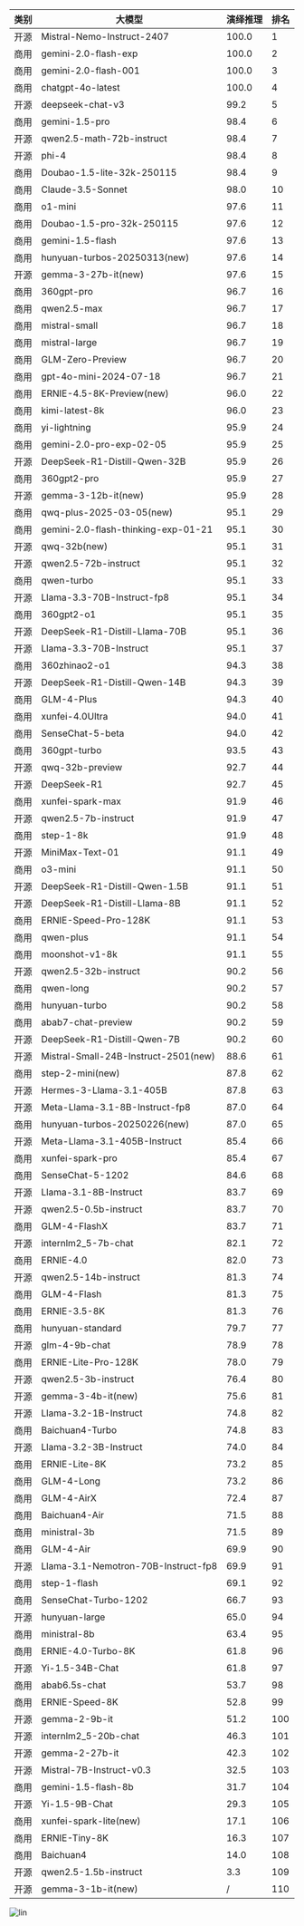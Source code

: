 
| 类别 | 大模型                         | 演绎推理 | 排名 |
|-----|------------------------------|---------|----|
|开源|Mistral-Nemo-Instruct-2407|100.0|1|
|商用|gemini-2.0-flash-exp|100.0|2|
|商用|gemini-2.0-flash-001|100.0|3|
|商用|chatgpt-4o-latest|100.0|4|
|开源|deepseek-chat-v3|99.2|5|
|商用|gemini-1.5-pro|98.4|6|
|开源|qwen2.5-math-72b-instruct|98.4|7|
|开源|phi-4|98.4|8|
|商用|Doubao-1.5-lite-32k-250115|98.4|9|
|商用|Claude-3.5-Sonnet|98.0|10|
|商用|o1-mini|97.6|11|
|商用|Doubao-1.5-pro-32k-250115|97.6|12|
|商用|gemini-1.5-flash|97.6|13|
|商用|hunyuan-turbos-20250313(new)|97.6|14|
|开源|gemma-3-27b-it(new)|97.6|15|
|商用|360gpt-pro|96.7|16|
|商用|qwen2.5-max|96.7|17|
|商用|mistral-small|96.7|18|
|商用|mistral-large|96.7|19|
|商用|GLM-Zero-Preview|96.7|20|
|商用|gpt-4o-mini-2024-07-18|96.7|21|
|商用|ERNIE-4.5-8K-Preview(new)|96.0|22|
|商用|kimi-latest-8k|96.0|23|
|商用|yi-lightning|95.9|24|
|商用|gemini-2.0-pro-exp-02-05|95.9|25|
|开源|DeepSeek-R1-Distill-Qwen-32B|95.9|26|
|商用|360gpt2-pro|95.9|27|
|开源|gemma-3-12b-it(new)|95.9|28|
|商用|qwq-plus-2025-03-05(new)|95.1|29|
|商用|gemini-2.0-flash-thinking-exp-01-21|95.1|30|
|开源|qwq-32b(new)|95.1|31|
|开源|qwen2.5-72b-instruct|95.1|32|
|商用|qwen-turbo|95.1|33|
|开源|Llama-3.3-70B-Instruct-fp8|95.1|34|
|商用|360gpt2-o1|95.1|35|
|开源|DeepSeek-R1-Distill-Llama-70B|95.1|36|
|开源|Llama-3.3-70B-Instruct|95.1|37|
|商用|360zhinao2-o1|94.3|38|
|开源|DeepSeek-R1-Distill-Qwen-14B|94.3|39|
|商用|GLM-4-Plus|94.3|40|
|商用|xunfei-4.0Ultra|94.0|41|
|商用|SenseChat-5-beta|94.0|42|
|商用|360gpt-turbo|93.5|43|
|开源|qwq-32b-preview|92.7|44|
|开源|DeepSeek-R1|92.7|45|
|商用|xunfei-spark-max|91.9|46|
|开源|qwen2.5-7b-instruct|91.9|47|
|商用|step-1-8k|91.9|48|
|开源|MiniMax-Text-01|91.1|49|
|商用|o3-mini|91.1|50|
|开源|DeepSeek-R1-Distill-Qwen-1.5B|91.1|51|
|开源|DeepSeek-R1-Distill-Llama-8B|91.1|52|
|商用|ERNIE-Speed-Pro-128K|91.1|53|
|商用|qwen-plus|91.1|54|
|商用|moonshot-v1-8k|91.1|55|
|开源|qwen2.5-32b-instruct|90.2|56|
|商用|qwen-long|90.2|57|
|商用|hunyuan-turbo|90.2|58|
|商用|abab7-chat-preview|90.2|59|
|开源|DeepSeek-R1-Distill-Qwen-7B|90.2|60|
|开源|Mistral-Small-24B-Instruct-2501(new)|88.6|61|
|商用|step-2-mini(new)|87.8|62|
|开源|Hermes-3-Llama-3.1-405B|87.8|63|
|开源|Meta-Llama-3.1-8B-Instruct-fp8|87.0|64|
|商用|hunyuan-turbos-20250226(new)|87.0|65|
|开源|Meta-Llama-3.1-405B-Instruct|85.4|66|
|商用|xunfei-spark-pro|85.4|67|
|商用|SenseChat-5-1202|84.6|68|
|开源|Llama-3.1-8B-Instruct|83.7|69|
|开源|qwen2.5-0.5b-instruct|83.7|70|
|商用|GLM-4-FlashX|83.7|71|
|开源|internlm2_5-7b-chat|82.1|72|
|商用|ERNIE-4.0|82.0|73|
|开源|qwen2.5-14b-instruct|81.3|74|
|商用|GLM-4-Flash|81.3|75|
|商用|ERNIE-3.5-8K|81.3|76|
|商用|hunyuan-standard|79.7|77|
|开源|glm-4-9b-chat|78.9|78|
|商用|ERNIE-Lite-Pro-128K|78.0|79|
|开源|qwen2.5-3b-instruct|76.4|80|
|开源|gemma-3-4b-it(new)|75.6|81|
|开源|Llama-3.2-1B-Instruct|74.8|82|
|商用|Baichuan4-Turbo|74.8|83|
|开源|Llama-3.2-3B-Instruct|74.0|84|
|商用|ERNIE-Lite-8K|73.2|85|
|商用|GLM-4-Long|73.2|86|
|商用|GLM-4-AirX|72.4|87|
|商用|Baichuan4-Air|71.5|88|
|商用|ministral-3b|71.5|89|
|商用|GLM-4-Air|69.9|90|
|开源|Llama-3.1-Nemotron-70B-Instruct-fp8|69.9|91|
|商用|step-1-flash|69.1|92|
|商用|SenseChat-Turbo-1202|66.7|93|
|开源|hunyuan-large|65.0|94|
|商用|ministral-8b|63.4|95|
|商用|ERNIE-4.0-Turbo-8K|61.8|96|
|开源|Yi-1.5-34B-Chat|61.8|97|
|商用|abab6.5s-chat|53.7|98|
|商用|ERNIE-Speed-8K|52.8|99|
|开源|gemma-2-9b-it|51.2|100|
|开源|internlm2_5-20b-chat|46.3|101|
|开源|gemma-2-27b-it|42.3|102|
|开源|Mistral-7B-Instruct-v0.3|32.5|103|
|商用|gemini-1.5-flash-8b|31.7|104|
|开源|Yi-1.5-9B-Chat|29.3|105|
|商用|xunfei-spark-lite(new)|17.1|106|
|商用|ERNIE-Tiny-8K|16.3|107|
|商用|Baichuan4|14.0|108|
|开源|qwen2.5-1.5b-instruct|3.3|109|
|开源|gemma-3-1b-it(new)|/|110|


![lin](../pic/演绎推理.png)
